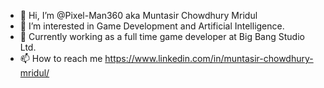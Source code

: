 - 👋 Hi, I’m @Pixel-Man360 aka Muntasir Chowdhury Mridul
- 👀 I’m interested in Game Development and Artificial Intelligence. 
- 🌱 Currently working as a full time game developer at Big Bang Studio Ltd.
- 📫 How to reach me https://www.linkedin.com/in/muntasir-chowdhury-mridul/

<!---
Pixel-Man360/Pixel-Man360 is a ✨ special ✨ repository because its `README.md` (this file) appears on your GitHub profile.
You can click the Preview link to take a look at your changes.
--->
